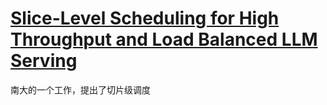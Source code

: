 # [Slice-Level Scheduling for High Throughput and Load Balanced LLM Serving](https://arxiv.org/abs/2406.13511)

南大的一个工作，提出了切片级调度